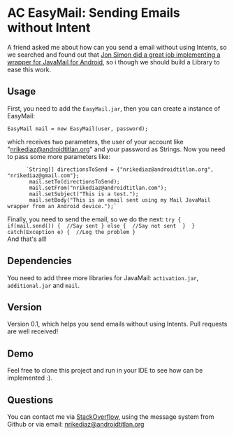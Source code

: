 AC EasyMail: Sending Emails without Intent
=================================================================

A friend asked me about how can you send a email without using Intents, so we searched and found out that [Jon Simon did a great job implementing a wrapper for JavaMail for Android][JonSimon], so i though we should build a Library to ease this work.  


Usage
-----
First, you need to add the `EasyMail.jar`,  then you can create a instance of EasyMail:

`EasyMail mail = new EasyMail(user, password);`

which receives two parameters, the user of your account like "nrikediaz@androidtitlan.org" and your password as Strings. 
Now you need to pass some more parameters like:

          `String[] directionsToSend = {"nrikediaz@androidtitlan.org", "nrikediaz@gmail.com"}; 
		   mail.setTo(directionsToSend);
           mail.setFrom("nrikediaz@androidtitlan.com"); 
           mail.setSubject("This is a test."); 
           mail.setBody("This is an email sent using my Mail JavaMail wrapper from an Android device.");`
                      
Finally, you need to send the email, so we do the next:
`
try { 
              if(mail.send()) { 
				//Say sent
              } else { 
				//Say not sent 
              } 
            } 
			catch(Exception e) { 
				//Log the problem
            }
`                
And that's all!

Dependencies
------------         
You need to add three more libraries for JavaMail: `activation.jar`, `additional.jar` and `mail`.


Version
-------
Version 0.1, which helps you send emails without using Intents. Pull requests are well received!

Demo
----
Feel free to clone this project and run in your IDE to see how can be implemented :).

Questions
---------
You can contact me via [StackOverflow][StackOverflow], using the message system from Github or via email: nrikediaz@androidtitlan.org

[JonSimon]:http://www.jondev.net/articles/Sending_Emails_without_User_Intervention_(no_Intents)_in_Android
[StackOverflow]:http://stackoverflow.com/users/416832/enrique-diaz